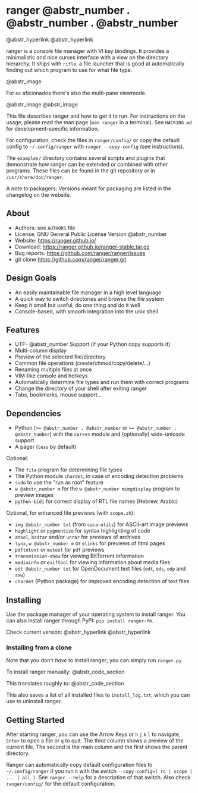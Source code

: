 # ranger @abstr_number . @abstr_number . @abstr_number 

@abstr_hyperlink @abstr_hyperlink 

ranger is a console file manager with VI key bindings. It provides a minimalistic and nice curses interface with a view on the directory hierarchy. It ships with `rifle`, a file launcher that is good at automatically finding out which program to use for what file type.

@abstr_image 

For `mc` aficionados there's also the multi-pane viewmode.

@abstr_image @abstr_image 

This file describes ranger and how to get it to run. For instructions on the usage, please read the man page (`man ranger` in a terminal). See `HACKING.md` for development-specific information.

For configuration, check the files in `ranger/config/` or copy the default config to `~/.config/ranger` with `ranger --copy-config` (see instructions).

The `examples/` directory contains several scripts and plugins that demonstrate how ranger can be extended or combined with other programs. These files can be found in the git repository or in `/usr/share/doc/ranger`.

A note to packagers: Versions meant for packaging are listed in the changelog on the website.

## About

  * Authors: see `AUTHORS` file
  * License: GNU General Public License Version @abstr_number 
  * Website: https://ranger.github.io/
  * Download: https://ranger.github.io/ranger-stable.tar.gz
  * Bug reports: https://github.com/ranger/ranger/issues
  * git clone https://github.com/ranger/ranger.git



## Design Goals

  * An easily maintainable file manager in a high level language
  * A quick way to switch directories and browse the file system
  * Keep it small but useful, do one thing and do it well
  * Console-based, with smooth integration into the unix shell



## Features

  * UTF- @abstr_number Support (if your Python copy supports it)
  * Multi-column display
  * Preview of the selected file/directory
  * Common file operations (create/chmod/copy/delete/...)
  * Renaming multiple files at once
  * VIM-like console and hotkeys
  * Automatically determine file types and run them with correct programs
  * Change the directory of your shell after exiting ranger
  * Tabs, bookmarks, mouse support...



## Dependencies

  * Python (`>= @abstr_number . @abstr_number` or `>= @abstr_number . @abstr_number`) with the `curses` module and (optionally) wide-unicode support
  * A pager (`less` by default)



Optional:

  * The `file` program for determining file types
  * The Python module `chardet`, in case of encoding detection problems
  * `sudo` to use the "run as root" feature
  * `w @abstr_number m` for the `w @abstr_number mimgdisplay` program to preview images
  * `python-bidi` for correct display of RTL file names (Hebrew, Arabic)



Optional, for enhanced file previews (with `scope.sh`):

  * `img @abstr_number txt` (from `caca-utils`) for ASCII-art image previews
  * `highlight` or `pygmentize` for syntax highlighting of code
  * `atool`, `bsdtar` and/or `unrar` for previews of archives
  * `lynx`, `w @abstr_number m` or `elinks` for previews of html pages
  * `pdftotext` or `mutool` for `pdf` previews
  * `transmission-show` for viewing BitTorrent information
  * `mediainfo` or `exiftool` for viewing information about media files
  * `odt @abstr_number txt` for OpenDocument text files (`odt`, `ods`, `odp` and `sxw`)
  * `chardet` (Python package) for improved encoding detection of text files



## Installing

Use the package manager of your operating system to install ranger. You can also install ranger through PyPI: `pip install ranger-fm`.

Check current version:  @abstr_hyperlink  @abstr_hyperlink 

### Installing from a clone

Note that you don't _have_ to install ranger; you can simply run `ranger.py`.

To install ranger manually: @abstr_code_section 

This translates roughly to: @abstr_code_section 

This also saves a list of all installed files to `install_log.txt`, which you can use to uninstall ranger.

## Getting Started

After starting ranger, you can use the Arrow Keys or `h` `j` `k` `l` to navigate, `Enter` to open a file or `q` to quit. The third column shows a preview of the current file. The second is the main column and the first shows the parent directory.

Ranger can automatically copy default configuration files to `~/.config/ranger` if you run it with the switch `--copy-config=( rc | scope | ... | all )`. See `ranger --help` for a description of that switch. Also check `ranger/config/` for the default configuration.
